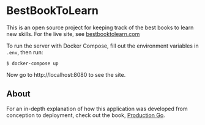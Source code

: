 # BestBookToLearn

This is an open source project for keeping track of the best books to learn new skills. For the live site, see [bestbooktolearn.com](http://bestbooktolearn.com)

To run the server with Docker Compose, fill out the environment variables in `.env`, then run:

```
$ docker-compose up
```

Now go to http://localhost:8080 to see the site.

## About

For an in-depth explanation of how this application was developed from conception to deployment, check out the book, [Production Go](https://leanpub.com/productiongo).